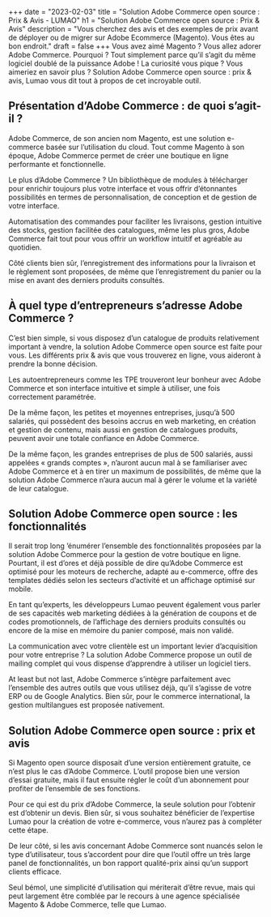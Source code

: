 +++
date = "2023-02-03"
title = "Solution Adobe Commerce open source : Prix & Avis - LUMAO"
h1 = "Solution Adobe Commerce open source : Prix & Avis"
description = "Vous cherchez des avis et des exemples de prix avant de déployer ou de migrer sur Adobe Ecommerce (Magento). Vous êtes au bon endroit."
draft = false
+++
Vous avez aimé Magento ? Vous allez adorer Adobe Commerce. Pourquoi ? Tout simplement parce qu’il s’agit du même logiciel doublé de la puissance Adobe ! La curiosité vous pique ? Vous aimeriez en savoir plus ? Solution Adobe Commerce open source : prix & avis, Lumao vous dit tout à propos de cet incroyable outil.

## Présentation d’Adobe Commerce : de quoi s’agit-il ?

Adobe Commerce, de son ancien nom Magento, est une solution e-commerce basée sur l’utilisation du cloud. Tout comme Magento à son époque, Adobe Commerce permet de créer une boutique en ligne performante et fonctionnelle.

Le plus d’Adobe Commerce ? Un bibliothèque de modules à télécharger pour enrichir toujours plus votre interface et vous offrir d’étonnantes possibilités en termes de personnalisation, de conception et de gestion de votre interface.

Automatisation des commandes pour faciliter les livraisons, gestion intuitive des stocks, gestion facilitée des catalogues, même les plus gros, Adobe Commerce fait tout pour vous offrir un workflow intuitif et agréable au quotidien.

Côté clients bien sûr, l’enregistrement des informations pour la livraison et le règlement sont proposées, de même que l’enregistrement du panier ou la mise en avant des derniers produits consultés.

## À quel type d’entrepreneurs s’adresse Adobe Commerce ?

C’est bien simple, si vous disposez d’un catalogue de produits relativement important à vendre, la solution Adobe Commerce open source est faite pour vous. Les différents prix & avis que vous trouverez en ligne, vous aideront à prendre la bonne décision.

Les autoentrepreneurs comme les TPE trouveront leur bonheur avec Adobe Commerce et son interface intuitive et simple à utiliser, une fois correctement paramétrée.

De la même façon, les petites et moyennes entreprises, jusqu’à 500 salariés, qui possèdent des besoins accrus en web marketing, en création et gestion de contenu, mais aussi en gestion de catalogues produits, peuvent avoir une totale confiance en Adobe Commerce.

De la même façon, les grandes entreprises de plus de 500 salariés, aussi appelées « grands comptes », n’auront aucun mal à se familiariser avec Adobe Commerce et à en tirer un maximum de possibilités, de même que la solution Adobe Commerce n’aura aucun mal à gérer le volume et la variété de leur catalogue.

## Solution Adobe Commerce open source : les fonctionnalités

Il serait trop long ’énumérer l’ensemble des fonctionnalités proposées par la solution Adobe Commerce pour la gestion de votre boutique en ligne. Pourtant, il est d’ores et déjà possible de dire qu’Adobe Commerce est optimisé pour les moteurs de recherche, adapté au e-commerce, offre des templates dédiés selon les secteurs d’activité et un affichage optimisé sur mobile.

En tant qu’experts, les développeurs Lumao peuvent également vous parler de ses capacités web marketing dédiées à la génération de coupons et de codes promotionnels, de l’affichage des derniers produits consultés ou encore de la mise en mémoire du panier composé, mais non validé.

La communication avec votre clientèle est un important levier d’acquisition pour votre entreprise ? La solution Adobe Commerce propose un outil de mailing complet qui vous dispense d’apprendre à utiliser un logiciel tiers.

At least but not last, Adobe Commerce s’intègre parfaitement avec l’ensemble des autres outils que vous utilisez déjà, qu’il s’agisse de votre ERP ou de Google Analytics. Bien sûr, pour le commerce international, la gestion multilangues est proposée nativement.

## Solution Adobe Commerce open source : prix et avis

Si Magento open source disposait d’une version entièrement gratuite, ce n’est plus le cas d’Adobe Commerce. L’outil propose bien une version d’essai gratuite, mais il faut ensuite régler le coût d’un abonnement pour profiter de l’ensemble de ses fonctions.

Pour ce qui est du prix d’Adobe Commerce, la seule solution pour l’obtenir est d’obtenir un devis. Bien sûr, si vous souhaitez bénéficier de l’expertise Lumao pour la création de votre e-commerce, vous n’aurez pas à compléter cette étape.

De leur côté, si les avis concernant Adobe Commerce sont nuancés selon le type d’utilisateur, tous s’accordent pour dire que l’outil offre un très large panel de fonctionnalités, un bon rapport qualité-prix ainsi qu’un support clients efficace.

Seul bémol, une simplicité d’utilisation qui mériterait d’être revue, mais qui peut largement être comblée par le recours à une agence spécialisée Magento & Adobe Commerce, telle que Lumao.
 
